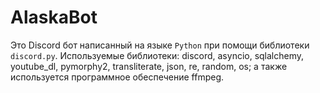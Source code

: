 # AlaskaBot
Это Discord бот написанный на языке `Python` при помощи библиотеки `discord.py`.
Используемые библиотеки: discord, asyncio, sqlalchemy, youtube_dl, pymorphy2, transliterate, json, re, random, os; а также используется программное обеспечение ffmpeg.
